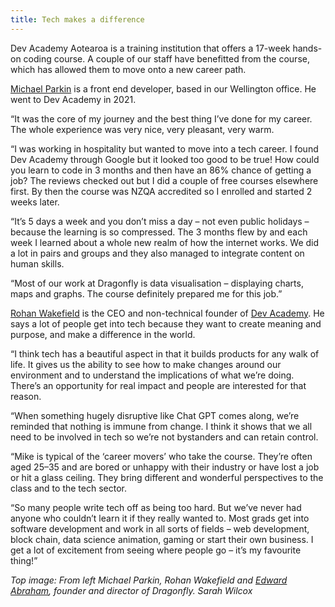 ```yaml
---
title: Tech makes a difference
---
```


Dev Academy Aotearoa is a training institution that offers a 17-week hands-on coding course. A couple of our staff have benefitted from the course, which has allowed them to move onto a new career path.

<!--more-->

[Michael Parkin](/people/parkin-michael.html) is a front end developer, based in our Wellington office. He went to Dev Academy in 2021.

“It was the core of my journey and the best thing I’ve done for my career. The whole experience was very nice, very pleasant, very warm.
 
“I was working in hospitality but wanted to move into a tech career. I found Dev Academy through Google but it looked too good to be true! How could you learn to code in 3 months and then have an 86% chance of getting a job? The reviews checked out but I did a couple of free courses elsewhere first. By then the course was NZQA accredited so I enrolled and started 2 weeks later.

“It’s 5 days a week and you don’t miss a day – not even public holidays – because the learning is so compressed. The 3 months flew by and each week I learned about a whole new realm of how the internet works. We did a lot in pairs and groups and they also managed to integrate content on human skills.

“Most of our work at Dragonfly is data visualisation – displaying charts, maps and graphs. The course definitely prepared me for this job.”

[Rohan Wakefield](https://www.linkedin.com/in/rohanwakefield/) is the CEO and non-technical founder of [Dev Academy](https://devacademy.co.nz/). He says a lot of people get into tech because they want to create meaning and purpose, and make a difference in the world.

“I think tech has a beautiful aspect in that it builds products for any walk of life. It gives us the ability to see how to make changes around our environment and to understand the implications of what we’re doing. There’s an opportunity for real impact and people are interested for that reason.

“When something hugely disruptive like Chat GPT comes along, we’re reminded that nothing is immune from change. I think it shows that we all need to be involved in tech so we’re not bystanders and can retain control.

“Mike is typical of the ‘career movers’ who take the course. They’re often aged 25–35 and are bored or unhappy with their industry or have lost a job or hit a glass ceiling. They bring different and wonderful perspectives to the class and to the tech sector.

“So many people write tech off as being too hard. But we’ve never had anyone who couldn’t learn it if they really wanted to. Most grads get into software development and work in all sorts of fields – web development, block chain, data science animation, gaming or start their own business. I get a lot of excitement from seeing where people go – it’s my favourite thing!” 

*Top image: From left Michael Parkin, Rohan Wakefield and [Edward Abraham](/people/abraham-edward.html), founder and director of Dragonfly. Sarah Wilcox* 



